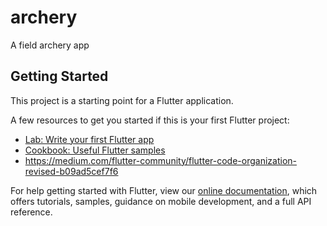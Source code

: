 # archery

A field archery app

## Getting Started

This project is a starting point for a Flutter application.

A few resources to get you started if this is your first Flutter project:

- [Lab: Write your first Flutter app](https://flutter.dev/docs/get-started/codelab)
- [Cookbook: Useful Flutter samples](https://flutter.dev/docs/cookbook)
- https://medium.com/flutter-community/flutter-code-organization-revised-b09ad5cef7f6

For help getting started with Flutter, view our
[online documentation](https://flutter.dev/docs), which offers tutorials,
samples, guidance on mobile development, and a full API reference.
